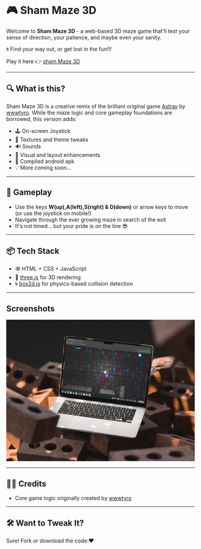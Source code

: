 # 🎮 Sham Maze 3D

Welcome to **Sham Maze 3D** - a web-based 3D maze game that'll test your sense of direction, your patience, and maybe even your sanity.

🌀 Find your way out, or get lost in the fun!!!

Play it here 👉 [sham Maze 3D](https://shamvoke.github.io/shammaze3D/)

---

## 🔍 What is this?

Sham Maze 3D is a creative remix of the brilliant original game [Astray](https://github.com/wwwtyro/Astray) by [wwwtyro](https://github.com/wwwtyro). While the maze logic and core gameplay foundations are borrowed, this version adds:

- 🕹️ On-screen Joystick
- 🌆 Textures and theme tweaks
- 🔊 Sounds
- 🎨 Visual and layout enhancements
- 🤖 Compiled android apk
- 💡 More coming soon...
---

## 🧩 Gameplay

- Use the keys **W(up),A(left),S(right) & D(down)** or arrow keys to move (or use the joystick on mobile!)
- Navigate through the ever growing maze in search of the exit
- It's not timed... but your pride is on the line 😎

---

## 📦 Tech Stack

- 🕸️ HTML + CSS + JavaScript
- 🧱 [three.js](https://threejs.org/) for 3D rendering
- 🌀 [box2d.js](https://github.com/kripken/box2d.js) for physics-based collision detection

---

## Screenshots

![[Sham Maze 3D Screenshot]](/img/sham-maze.jpg)

---

## 🧑‍🎨 Credits

- Core game logic originally created by [wwwtyro](https://github.com/wwwtyro/Astray)

---

## 🛠️ Want to Tweak It?

Sure! Fork or download the code:❤️
